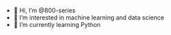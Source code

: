 - 👋 Hi, I’m @800-series
- 👀 I’m interested in machine learning and data science 
- 🌱 I’m currently learning Python

<!---
800-series/800-series is a ✨ special ✨ repository because its `README.md` (this file) appears on your GitHub profile.
You can click the Preview link to take a look at your changes.
--->

